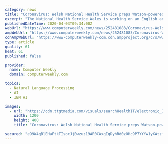 ```yaml
---
category: news
title: "Coronavirus: Welsh National Health Service preps Watson-powered chatbot"
excerpt: "The National Health Service Wales is working on an English and Welsh-speaking virtual assistant called CERi, which will be built using natural language processing in IBM’s Watson Health artificial intelligence (AI) engine. CERi will be used to provide information on the Covid-19 coronavirus for healthcare workers and the general public ..."
publishedDateTime: 2020-04-03T09:34:00Z
webUrl: "https://www.computerweekly.com/news/252481083/Coronavirus-Welsh-National-Health-Service-preps-Watson-powered-chatbot"
ampWebUrl: "https://www.computerweekly.com/news/252481083/Coronavirus-Welsh-National-Health-Service-preps-Watson-powered-chatbot?amp=1"
cdnAmpWebUrl: "https://www-computerweekly-com.cdn.ampproject.org/c/s/www.computerweekly.com/news/252481083/Coronavirus-Welsh-National-Health-Service-preps-Watson-powered-chatbot?amp=1"
type: article
quality: 61
heat: 61
published: false

provider:
  name: Computer Weekly
  domain: computerweekly.com

topics:
  - Natural Language Processing
  - AI
  - IBM AI

images:
  - url: "https://cdn.ttgtmedia.com/visuals/searchHealthIT/electronic_IT_compliance/healthit_article_004.jpg"
    width: 1200
    height: 400
    title: "Coronavirus: Welsh National Health Service preps Watson-powered chatbot"

secured: "e99W4qBlEHaFtkTIsocJjBwzuz19AR0CWxgIqDyhRd0zOHc9P7YYYw1yXAtz++jdIgS+h06yWm5ToQX2Hu0zMhHiCKDXge2O/J5sYWRgsGOaZ9lm/R47GOtD9P3AS9ZmflPoORl2lApd4Eba2YR0EW2fCKDuNksrUiR3pffh6V9oPcUboUP20eb2zzoBJHy0euOwaBB0INDomKB6nVj7016V/C6FGZrTOep47KwelIqL3j4YLVcPzVf8IdOisPdGlr9t+ufgwkE7jHuwU3dnwj+Eb7N0y3BdITr5ZwBMdovRQ5u+Se8EycQfrE5MLagpj04or3P9zAje27QImAWRGt3bm4n89lKFzuEkzdljL5UhYErwlZh9MUygFCIH1qBNm5FhWxRC6zV/Apy2UHvH5sB5khRNOgyQiwnCJhJ8tUVzkBcCtsqw2oJ34IBrRy5782ltSOytZKR4wEV4E84PGNnpQoE+XsVGpJhAmeUhkFc=;MEU1o6WkQVMi1IHSg4pVYA=="
---
```


